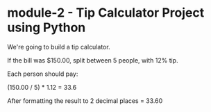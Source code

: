 # module-2 - **Tip Calculator Project using Python**

We're going to build a tip calculator.

If the bill was $150.00, split between 5 people, with 12% tip.

Each person should pay:

(150.00 / 5) * 1.12 = 33.6

After formatting the result to 2 decimal places = 33.60
